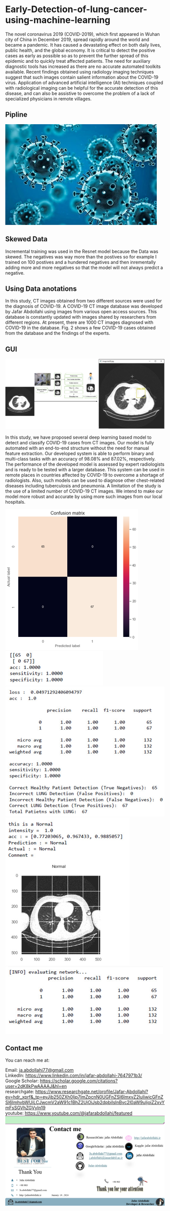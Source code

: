 # Early-Detection-of-lung-cancer-using-machine-learning

The novel coronavirus 2019 (COVID-2019), which first appeared in Wuhan city of China in December 2019, spread rapidly around the world and became a pandemic. It has caused a devastating effect on both daily lives, public health, and the global economy. It is critical to detect the positive cases as early as possible so as to prevent the further spread of this epidemic and to quickly treat affected patients. The need for auxiliary diagnostic tools has increased as there are no accurate automated toolkits available. Recent findings obtained using radiology imaging techniques suggest that such images contain salient information about the COVID-19 virus. Application of advanced artificial intelligence (AI) techniques coupled with radiological imaging can be helpful for the accurate detection of this disease, and can also be assistive to overcome the problem of a lack of specialized physicians in remote villages. 

<h2> Pipline </h2>
<img src="https://github.com/Jafar-Abdollahi/Automated-detection-of-COVID-19-cases-using-deep-neural-networks-with-CTS-images/blob/main/coronavirus-2.tmb-479v.jpg">
</br>

<h2> Skewed Data </h2>
Incremental training was used in the Resnet model because the Data was skewed. The negatives was way more than the postives so for example I trained on 100 postives and a hundered negatives and then inrementally adding more and more negatives so that the model will not always predict a negative.

<h2> Using Data anotations </h2>
In this study, CT images obtained from two different sources were used for the diagnosis of COVID-19. A COVID-19 CT image database was developed by Jafar Abdollahi using images from various open access sources. This database is constantly updated with images shared by researchers from different regions. At present, there are 1000 CT images diagnosed with COVID-19 in the database. Fig. 2 shows a few COVID-19 cases obtained from the database and the findings of the experts. 


<h2> GUI </h2>
<img src="https://github.com/Jafar-Abdollahi/Automated-detection-of-COVID-19-cases-using-deep-neural-networks-with-CTS-images/blob/main/download1.png">

In this study, we have proposed several deep learning based model to detect and classify COVID-19 cases from CT images. Our model is fully automated with an end-to-end structure without the need for manual feature extraction. Our developed system is able to perform binary and multi-class tasks with an accuracy of 98.08% and 87.02%, respectively. The performance of the developed model is assessed by expert radiologists and is ready to be tested with a larger database. This system can be used in remote places in countries affected by COVID-19 to overcome a shortage of radiologists. Also, such models can be used to diagnose other chest-related diseases including tuberculosis and pneumonia. A limitation of the study is the use of a limited number of COVID-19 CT images. We intend to make our model more robust and accurate by using more such images from our local hospitals.

<img src="https://github.com/Jafar-Abdollahi/Automated-detection-of-COVID-19-cases-using-deep-neural-networks-with-CTS-images/blob/main/download.png"> 
<img src="https://github.com/Jafar-Abdollahi/Automated-detection-of-COVID-19-cases-using-deep-neural-networks-with-CTS-images/blob/main/2020-08-04_0-41-31.jpg"> 
<img src="https://github.com/Jafar-Abdollahi/Automated-detection-of-COVID-19-cases-using-deep-neural-networks-with-CTS-images/blob/main/2020-08-04_0-41-47.jpg"> 
<img src="https://github.com/Jafar-Abdollahi/Automated-detection-of-COVID-19-cases-using-deep-neural-networks-with-CTS-images/blob/main/2020-08-04_0-42-17.jpg"> 
<img src="https://github.com/Jafar-Abdollahi/Automated-detection-of-COVID-19-cases-using-deep-neural-networks-with-CTS-images/blob/main/2020-08-04_0-41-22.jpg"> 






<h2> Contact me </h2>
You can reach me at:

Email: ja.abdollahi77@gmail.com
<br>
LinkedIn: https://www.linkedin.com/in/jafar-abdollahi-7647971b3/
<br>
Google Scholar: https://scholar.google.com/citations?user=2dK8kPwAAAAJ&hl=en
<br>
researchgate: https://www.researchgate.net/profile/Jafar-Abdollahi?ev=hdr_xprf&_tp=eyJjb250ZXh0Ijp7ImZpcnN0UGFnZSI6ImxvZ2luIiwicGFnZSI6ImhvbWUiLCJwcmV2aW91c1BhZ2UiOiJsb2dpbiIsInBvc2l0aW9uIjoiZ2xvYmFsSGVhZGVyIn19
<br>
youtube: https://www.youtube.com/@jafarabdollahi/featured
<br>
<img src="https://github.com/Jafar-Abdollahi/cuffless-bp-master-in-python-jupyter-/blob/main/2024-07-07_19-45-22.png"> 
